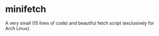 # minifetch
A very small (15 lines of code) and beautiful fetch script (exclusively for Arch Linux).
